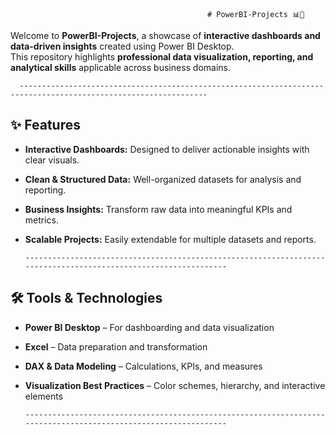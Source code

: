                                                 # PowerBI-Projects 📊💼

Welcome to **PowerBI-Projects**, a showcase of **interactive dashboards and data-driven insights** created using Power BI Desktop.  
This repository highlights **professional data visualization, reporting, and analytical skills** applicable across business domains.

      ----------------------------------------------------------------------------------------------------------------

## ✨ Features
- **Interactive Dashboards:** Designed to deliver actionable insights with clear visuals.  
- **Clean & Structured Data:** Well-organized datasets for analysis and reporting.  
- **Business Insights:** Transform raw data into meaningful KPIs and metrics.  
- **Scalable Projects:** Easily extendable for multiple datasets and reports.  

      ----------------------------------------------------------------------------------------------------------------

## 🛠 Tools & Technologies
- **Power BI Desktop** – For dashboarding and data visualization  
- **Excel** – Data preparation and transformation  
- **DAX & Data Modeling** – Calculations, KPIs, and measures  
- **Visualization Best Practices** – Color schemes, hierarchy, and interactive elements  

      ----------------------------------------------------------------------------------------------------------------
